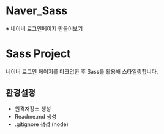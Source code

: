 # Naver_Sass
※ 네이버 로그인페이지 만들어보기

# Sass Project
네이버 로그인 페이지를 마크업한 후 Sass를 활용해 스타일링합니다.
## 환경설정
- 원격저장소 생성 
- Readme.md 생성
- .gitignore 생성 (node)
